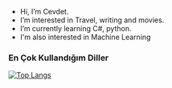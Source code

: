 - Hi, I’m Cevdet.
- I’m interested in Travel, writing and movies.
- I’m currently learning C#, python.
- I'm also interested in Machine Learning

### En Çok Kullandığım Diller

[![Top Langs](https://github-readme-stats.vercel.app/api/top-langs/?username=UnidentifiedObject&layout=compact&hide=css&theme=vision-friendly-dark)](https://github.com/anuraghazra/github-readme-stats)



<!---
UnidentifiedObject/UnidentifiedObject is a ✨ special ✨ repository because its `README.md` (this file) appears on your GitHub profile.
You can click the Preview link to take a look at your changes.
--->
